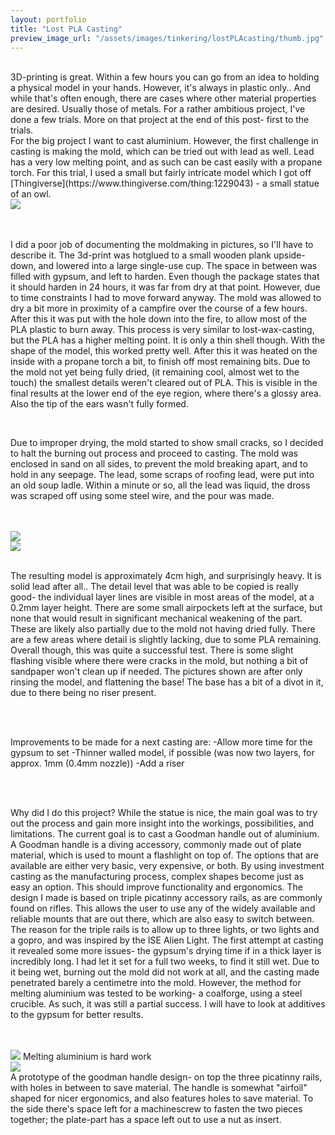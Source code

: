 ```yaml
---
layout: portfolio
title: "Lost PLA Casting"
preview_image_url: "/assets/images/tinkering/lostPLAcasting/thumb.jpg"
---
```


<br/>



<div class="ui two column grid">
<div class="column">
3D-printing is great. Within a few hours you can go from an idea to holding a physical model in your hands. However, it's always in plastic only.. And while that's often enough, there are cases where other material properties are desired. Usually those of metals. For a rather ambitious project, I've done a few trials. More on that project at the end of this post- first to the trials.
<br/>
For the big project I want to cast aluminium. However, the first challenge in casting is making the mold, which can be tried out with lead as well. Lead has a very low melting point, and as such can be cast easily with a propane torch. For this trial, I used a small but fairly intricate model which I got off [Thingiverse](https://www.thingiverse.com/thing:1229043) - a small statue of an owl.


</div>
<div class="column">
  <img class="ui huge image" src="/assets/images/tinkering/lostPLAcasting/webpreviewofmodel.jpg"/>

</div>
</div>

<br/>
<br/>

I did a poor job of documenting the moldmaking in pictures, so I'll have to describe it.
The 3d-print was hotglued to a small wooden plank upside-down, and lowered into a large single-use cup. The space in between was filled with gypsum, and left to harden. Even though the package states that it should harden in 24 hours, it was far from dry at that point. However, due to time constraints I had to move forward anyway.
The mold was allowed to dry a bit more in proximity of a campfire over the course of a few hours. After this it was put with the hole down into the fire, to allow most of the PLA plastic to burn away. This process is very similar to lost-wax-casting, but the PLA has a higher melting point. It is only a thin shell though.
With the shape of the model, this worked pretty well. After this it was heated on the inside with a propane torch a bit, to finish off most remaining bits. Due to the mold not yet being fully dried, (it remaining cool, almost wet to the touch) the smallest details weren't cleared out of PLA. This is visible in the final results at the lower end of the eye region, where there's a glossy area. Also the tip of the ears wasn't fully formed.

<br/>

Due to improper drying, the mold started to show small cracks, so I decided to halt the burning out process and proceed to casting. The mold was enclosed in sand on all sides, to prevent the mold breaking apart, and to hold in any seepage.
The lead, some scraps of roofing lead, were put into an old soup ladle. Within a minute or so, all the lead was liquid, the dross was scraped off using some steel wire, and the pour was made.


<br/>
<br/>

<div class="ui two column grid">
<div class="column">

<img class="ui fluid centered image" src="/assets/images/tinkering/lostPLAcasting/owl1.jpg"/>
<br/>
</div>
<div class="column">
<img class="ui fluid centered image" src="/assets/images/tinkering/lostPLAcasting/owl2.jpg"/>
<br/>
</div>
</div>
<br/>

The resulting model is approximately 4cm high, and surprisingly heavy. It is solid lead after all.. The detail level that was able to be copied is really good- the individual layer lines are visible in most areas of the model, at a 0.2mm layer height. There are some small airpockets left at the surface, but none that would result in significant mechanical weakening of the part. These are likely also partially due to the mold not having dried fully. There are a few areas where detail is slightly lacking, due to some PLA remaining. Overall though, this was quite a successful test. There is some slight flashing visible where there were cracks in the mold, but nothing a bit of sandpaper won't clean up if needed. The pictures shown are after only rinsing the model, and flattening the base!
The base has a bit of a divot in it, due to there being no riser present.

<br/>
<br/>

Improvements to be made for a next casting are:
-Allow more time for the gypsum to set
-Thinner walled model, if possible (was now two layers, for approx. 1mm (0.4mm nozzle))
-Add a riser

<br/>
<br/>
<div class="ui two column grid">
<div class="column">

Why did I do this project? While the statue is nice, the main goal was to try out the process and gain more insight into the workings, possibilities, and limitations. The current goal is to cast a Goodman handle out of aluminium. A Goodman handle is a diving accessory, commonly made out of plate material, which is used to mount a flashlight on top of. The options that are available are either very basic, very expensive, or both.
By using investment casting as the manufacturing process, complex shapes become just as easy an option. This should improve functionality and ergonomics. The design I made is based on triple picatinny accessory rails, as are commonly found on rifles. This allows the user to use any of the widely available and reliable mounts that are out there, which are also easy to switch between. The reason for the triple rails is to allow up to three lights, or two lights and a gopro, and was inspired by the ISE Alien Light. The first attempt at casting it revealed some more issues- the gypsum's drying time if in a thick layer is incredibly long. I had let it set for a full two weeks, to find it still wet. Due to it being wet, burning out the mold did not work at all, and the casting made penetrated barely a centimetre into the mold. However, the method for melting aluminium was tested to be working- a coalforge, using a steel crucible. As such, it was still a partial success. I will have to look at additives to the gypsum for better results.

<br/>
<br/>

<img class="ui fluid centered image" src="/assets/images/tinkering/lostPLAcasting/alusmelting.jpg"/>
Melting aluminium is hard work

<br/>
</div>
<div class="column">
<img class="ui fluid centered image" src="/assets/images/tinkering/lostPLAcasting/goodman.jpg"/>
<br/>
A prototype of the goodman handle design- on top the three picatinny rails, with holes in between to save material. The handle is somewhat "airfoil" shaped for nicer ergonomics, and also features holes to save material. To the side there's space left for a machinescrew to fasten the two pieces together; the plate-part has a space left out to use a nut as insert.
</div>
</div>
<br/>

